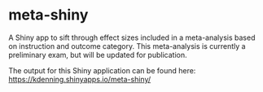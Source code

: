 # meta-shiny
A Shiny app to sift through effect sizes included in a meta-analysis based on instruction and outcome category. This meta-analysis is currently a preliminary exam, but will be updated for publication.

The output for this Shiny application can be found here: https://kdenning.shinyapps.io/meta-shiny/
